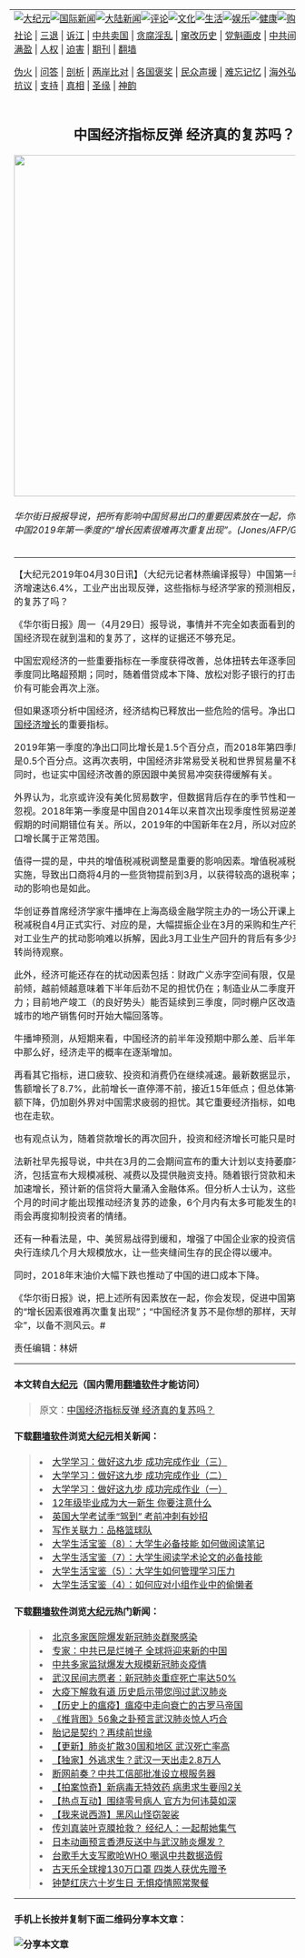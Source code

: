 <a name="1" id="1" target="_blank"></a><span id="1"></span>
<table border="0"><tr><td colspan="2" VALIGN=TOP><a href="https://github.com/dmoadz208/djy/blob/master/gb/nsc413.md#1"><img src="https://raw.githubusercontent.com/dmoadz208/www/master/t/djy/1.jpg" title="大纪元"></a><a href="https://github.com/dmoadz208/djy/blob/master/gb/n24hr.md#1"><img src="https://raw.githubusercontent.com/dmoadz208/www/master/t/djy/3.jpg" title="国际新闻"></a><a href="https://github.com/dmoadz208/djy/blob/master/gb/nsc413.md#1"><img src="https://raw.githubusercontent.com/dmoadz208/www/master/t/djy/4.jpg" title="大陆新闻"></a><a href="https://github.com/dmoadz208/djy/blob/master/gb/news392.md#1"><img src="https://raw.githubusercontent.com/dmoadz208/www/master/t/djy/5.jpg" title="评论"></a><a href="https://github.com/dmoadz208/djy/blob/master/gb/news2007.md#1"><img src="https://raw.githubusercontent.com/dmoadz208/www/master/t/djy/6.jpg" title="文化"></a><a href="https://github.com/dmoadz208/djy/blob/master/gb/news2008.md#1"><img src="https://raw.githubusercontent.com/dmoadz208/www/master/t/djy/7.jpg" title="生活"></a><a href="https://github.com/dmoadz208/djy/blob/master/gb/ncyule.md#1"><img src="https://raw.githubusercontent.com/dmoadz208/www/master/t/djy/8.jpg" title="娱乐"></a><a href="https://github.com/dmoadz208/djy/blob/master/gb/nsc1002.md#1"><img src="https://raw.githubusercontent.com/dmoadz208/www/master/t/djy/9.jpg" title="健康"><a href="https://www.youlucky.com"><img src="https://raw.githubusercontent.com/dmoadz208/www/master/t/djy/10.jpg" title="购物"></a><a href="https://donate.epochtimes.com/?utm_medium=epochtimes&utm_source=referral&utm_campaign=donate_button_djyarticleheader"><img src="https://raw.githubusercontent.com/dmoadz208/www/master/t/djy/12.jpg" title="捐款"></a></td></tr>
<tr><td colspan="2" VALIGN=TOP><a target="_blank" href="https://github.com/dmoadz208/djy/blob/master/gb/9p.md#1">社论</a> | <a target="_blank" href="https://github.com/dmoadz208/djy/blob/master/gb/nf5657.md#1">三退</a> | <a target="_blank" href="https://github.com/dmoadz208/djy/blob/master/gb/nf6124.md#1">诉江</a> | <a target="_blank" href="https://github.com/dmoadz208/djy/blob/master/gb/nf1176117.md#1">中共卖国</a> | <a target="_blank" href="https://github.com/dmoadz208/djy/blob/master/gb/nf5773.md#1">贪腐淫乱</a> | <a target="_blank" href="https://github.com/dmoadz208/djy/blob/master/gb/nf1176115.md#1">窜改历史</a> | <a target="_blank" href="https://github.com/dmoadz208/djy/blob/master/gb/nf1176107.md#1">党魁画皮</a> | <a target="_blank" href="https://github.com/dmoadz208/djy/blob/master/gb/nf1320400.md#1">中共间谍</a> | <a target="_blank" href="https://github.com/dmoadz208/djy/blob/master/gb/nf1176114.md#1">破坏传统</a> | <a target="_blank" href="https://github.com/dmoadz208/ntdtv/blob/master/gb/prog447_1.md#1">恶贯满盈</a> | <a target="_blank" href="https://github.com/dmoadz208/djy/blob/master/gb/ncid278.md#1">人权</a> | <a target="_blank" href="https://github.com/dmoadz208/djy/blob/master/gb/nf1176111.md#1">迫害</a> | <a target="_blank" href="https://gitlab.com/szzdlab/mh-qikan/blob/master/README.md#1">期刊</a> | <a target="_blank" href="https://github.com/dmoadz208/www/blob/master/README.md?zsrh#8">翻墙</a></p><p><a target="_blank" href="https://github.com/dmoadz208/djy/blob/master/gb/nf5562.md#1">伪火</a> | <a target="_blank" href="https://github.com/dmoadz208/djy/blob/master/gb/nf4378.md#1">问答</a> | <a target="_blank" href="https://github.com/dmoadz208/djy/blob/master/gb/nf5792.md#1">剖析</a> | <a target="_blank" href="https://github.com/dmoadz208/djy/blob/master/gb/nf5735.md#1">两岸比对</a> | <a target="_blank" href="https://github.com/dmoadz208/djy/blob/master/gb/nf6119.md#1">各国褒奖</a> | <a target="_blank" href="https://github.com/dmoadz208/djy/blob/master/gb/nf6120.md#1">民众声援</a> | <a target="_blank" href="https://github.com/dmoadz208/djy/blob/master/gb/nf1188594.md#1">难忘记忆</a> | <a target="_blank" href="https://github.com/dmoadz208/djy/blob/master/gb/nf3180.md#1">海外弘传</a> | <a target="_blank" href="https://github.com/dmoadz208/djy/blob/master/gb/nf5410.md#1">万人上访</a> | <a target="_blank" href="https://github.com/dmoadz208/ntdtv/blob/master/gb/prog1530_1.md#1">和平抗议</a> | <a target="_blank" href="https://github.com/dmoadz208/djy/blob/master/gb/nf4386.md#1">支持</a> | <a target="_blank" href="https://github.com/dmoadz208/djy/blob/master/gb/nf4389.md#1">真相</a> | <a target="_blank" href="https://github.com/dmoadz208/djy/blob/master/gb/nf5790.md#1">圣缘</a> | <a target="_blank" href="https://github.com/dmoadz208/djy/blob/master/gb/nf4786.md#1">神韵</a></td></tr>
<tr><td VALIGN=TOP width="626"><h2 align=center>中国经济指标反弹 经济真的复苏吗？</h2>
<img width="600" src="https://i.epochtimes.com/assets/uploads/2019/04/1201040316162320-600x400.jpg" />
<h6>华尔街日报报导说，把所有影响中国贸易出口的重要因素放在一起，你会发现，促进中国2019年第一季度的“增长因素很难再次重复出现”。(Jones/AFP/Getty Images)
</h6>
<hr>
<p>【大纪元2019年04月30日讯】（大纪元记者林燕编译报导）中国第一季度的官方经济增速达6.4%，工业产出出现反弹，这些指标与经济学家的预测相反，中国经济真的复苏了吗？</p>
<p>《华尔街日报》周一（4月29日）报导说，事情并不完全如表面看到的那样。要说中国经济现在就到温和的复苏了，这样的证据还不够充足。</p>
<p>中国宏观经济的一些重要指标在一季度获得改善，总体扭转去年逐季回落的势头、一季度同比略超预期；同时，随着借贷成本下降、放松对影子银行的打击，中国国内房价有可能会再次上涨。</p>
<p>但如果逐项分析中国经济，经济结构已释放出一些危险的信号。净出口一直是带动<a href="https://github.com/dmoadz208/djy/blob/master/gb/tag/%E4%B8%AD%E5%9B%BD%E7%BB%8F%E6%B5%8E%E5%A2%9E%E9%95%BF.md">中国经济增长</a>的重要指标。</p>
<p>2019年第一季度的净出口同比增长是1.5个百分点，而2018年第四季度的同比增长是0.5个百分点。这再次表明，中国经济非常易受关税和世界贸易量不稳定的影响。同时，也证实中国经济改善的原因跟中美贸易冲突获得缓解有关。</p>
<p>外界认为，北京或许没有美化贸易数字，但数据背后存在的季节性和一次性因素不容忽视。2018年第一季度是中国自2014年以来首次出现季度性贸易逆差，跟中国新年假期的时间期错位有关。所以，2019年的中国新年在2月，所以对应的第一季度净出口增长属于正常范围。</p>
<p>值得一提的是，中共的增值税减税调整是重要的影响因素。增值税减税从4月1日开始实施，导致出口商将4月的一些货物提前到3月，以获得较高的退税率；对企业生产活动的影响也是如此。</p>
<p>华创证券首席经济学家牛播坤在上海高级金融学院主办的一场公开课上也表示，增值税减税自4月正式实行、对应的是，大幅提振企业在3月的采购和生产行为，由于减税对工业生产的扰动影响难以拆解，因此3月工业生产回升的背后有多少来自真实的好转尚待观察。</p>
<p>此外，经济可能还存在的扰动因素包括：财政广义赤字空间有限，仅是财政节奏明显前倾，越前倾越意味着下半年后劲不足的担忧仍在；制造业从二季度开始面临基数压力；目前地产竣工（的良好势头）能否延续到三季度，同时棚户区改造弱化后三四线城市的地产销售何时开始大幅回落等。</p>
<p>牛播坤预测，从短期来看，中国经济的前半年没预期中那么差、后半年也不会如想象中那么好，经济走平的概率在逐渐增加。</p>
<p>再看其它指标，进口疲软、投资和消费仍在继续减速。最新数据显示，3月份中国零售额增长了8.7%，此前增长一直停滞不前，接近15年低点；但总体第一季度的进口额下降，仍加剧外界对中国需求疲弱的担忧。其它重要经济指标，如电力生产和就业也在走软。</p>
<p>也有观点认为，随着贷款增长的再次回升，投资和经济增长可能只是时间问题。</p>
<p>法新社早先报导说，中共在3月的二会期间宣布的重大计划以支持萎靡不振的中国经济，包括宣布大规模减税、减费以及提供融资支持。随着银行贷款和未偿还信贷总额加速增长，预计新的信贷将大量涌入金融体系。但分析人士认为，这些举措需要约6个月的时间才能出现推动经济复苏的迹象，6个月内有太多可能发生的事情，就怕阵雨会再度抑制投资者的情绪。</p>
<p>还有一种看法是，中、美贸易战得到缓和，增强了中国企业家的投资信心，加上中共央行连续几个月大规模放水，让一些夹缝间生存的民企得以缓冲。</p>
<p>同时，2018年末油价大幅下跌也推动了中国的进口成本下降。</p>
<p>《华尔街日报》说，把上述所有因素放在一起，你会发现，促进中国第一季度净出口的“增长因素很难再次重复出现”；“中国经济复苏不是你想的那样，天晴仍需带雨伞”，以备不测风云。#</p>
<p>责任编辑：林妍</p>

<hr>

#### 本文转自<a href="https://www.epochtimes.com">大纪元</a>（国内需用<a href="https://git.io/JesJV">翻墙软件</a>才能访问）
> 原文：<a href="https://www.epochtimes.com/gb/19/4/29/n11222843.htm">中国经济指标反弹 经济真的复苏吗？</a>


#### 下载<a href="https://git.io/JesJV">翻墙软件</a>浏览<a href="https://www.epochtimes.com">大纪元</a>相关新闻：
> <li><a href="https://www.epochtimes.com/gb/18/6/5/n10457052.htm">大学学习：做好这九步 成功完成作业（三）</a></li>
> <li><a href="https://www.epochtimes.com/gb/18/5/29/n10437043.htm">大学学习：做好这九步 成功完成作业（二）</a></li>
> <li><a href="https://www.epochtimes.com/gb/18/5/23/n10419796.htm">大学学习：做好这九步 成功完成作业（一）</a></li>
> <li><a href="https://www.epochtimes.com/gb/18/3/9/n10203031.htm">12年级毕业成为大一新生 你要注意什么</a></li>
> <li><a href="https://www.epochtimes.com/gb/17/5/15/n9146146.htm">英国大学考试季“驾到” 考前冲刺有妙招</a></li>
> <li><a href="https://www.epochtimes.com/gb/17/1/19/n8721729.htm">写作关联力：品格篮球队</a></li>
> <li><a href="https://www.epochtimes.com/gb/16/10/20/n8414529.htm">大学生活宝鉴（8）：大学生必备技能 如何做阅读笔记</a></li>
> <li><a href="https://www.epochtimes.com/gb/16/10/5/n8368603.htm">大学生活宝鉴（7）：大学生阅读学术论文的必备技能</a></li>
> <li><a href="https://www.epochtimes.com/gb/16/8/23/n8229165.htm">大学生活宝鉴（5）：大学生如何管理学习压力</a></li>
> <li><a href="https://www.epochtimes.com/gb/16/8/8/n8180536.htm">大学生活宝鉴（4）：如何应对小组作业中的偷懒者</a></li>

#### 下载<a href="https://git.io/JesJV">翻墙软件</a>浏览<a href="https://www.epochtimes.com">大纪元</a>热门新闻：
> <li><a href="https://www.epochtimes.com/gb/20/2/21/n11884463.htm">北京多家医院爆发新冠肺炎群聚感染</a></li>
> <li><a href="https://www.epochtimes.com/gb/20/2/19/n11879930.htm">专家：中共已是烂摊子 全球将迎来新的中国</a></li>
> <li><a href="https://www.epochtimes.com/gb/20/2/21/n11884649.htm">中共多家监狱爆发大规模新冠肺炎疫情</a></li>
> <li><a href="https://www.epochtimes.com/gb/20/2/21/n11884866.htm">武汉民间志愿者：新冠肺炎重症死亡率达50%</a></li>
> <li><a href="https://www.epochtimes.com/gb/20/2/14/n11869946.htm">大疫下解救有道 历史启示带您闯过武汉肺炎</a></li>
> <li><a href="https://www.epochtimes.com/gb/20/2/14/n11869721.htm">【历史上的瘟疫】瘟疫中走向衰亡的古罗马帝国</a></li>
> <li><a href="https://www.epochtimes.com/gb/20/2/11/n11860850.htm">《推背图》56象之卦预言武汉肺炎惊人巧合</a></li>
> <li><a href="https://www.epochtimes.com/gb/20/2/12/n11864598.htm">胎记是契约？再续前世缘</a></li>
> <li><a href="https://www.epochtimes.com/gb/20/1/17/n11801312.htm">【更新】肺炎扩散30国和地区 武汉死亡率高</a></li>
> <li><a href="https://www.epochtimes.com/gb/20/2/19/n11879658.htm">【独家】外逃求生？武汉一天出走2.8万人</a></li>
> <li><a href="https://www.epochtimes.com/gb/20/2/20/n11883520.htm">断网前奏？中共工信部批准设立根服务器</a></li>
> <li><a href="https://www.epochtimes.com/gb/20/2/20/n11881829.htm">【拍案惊奇】新病毒无特效药 病患求生要闯2关</a></li>
> <li><a href="https://www.epochtimes.com/gb/20/2/20/n11883542.htm">【热点互动】围绕零号病人 官方为何讳莫如深</a></li>
> <li><a href="https://www.epochtimes.com/gb/20/2/5/n11846854.htm">【我来说西游】黑风山怪窃袈裟</a></li>
> <li><a href="https://www.epochtimes.com/gb/20/2/20/n11882631.htm">传刘真装叶克膜抢救？ 经纪人：一起帮她集气</a></li>
> <li><a href="https://www.epochtimes.com/gb/20/2/19/n11879753.htm">日本动画预言香港反送中与武汉肺炎爆发？</a></li>
> <li><a href="https://www.epochtimes.com/gb/20/2/18/n11878461.htm">台歌手大支写歌呛WHO 嘲讽中共数据造假</a></li>
> <li><a href="https://www.epochtimes.com/gb/20/2/20/n11883801.htm">古天乐全球搜130万口罩 四类人获优先赠予</a></li>
> <li><a href="https://www.epochtimes.com/gb/20/2/18/n11878722.htm">钟楚红庆六十岁生日 无惧疫情照常聚餐</a></li>
<hr>

#### 手机上长按并复制下面二维码分享本文章：<br><br><img src="http://d1p1.ip.zn2.us/v.php?action=qrcode&url=https://github.com/dmoadz208/djy/blob/master/gb/19/4/29/n11222843.md%231" title="分享本文章"></td><td VALIGN=TOP><a href="https://github.com/dmoadz208/djy/blob/master/gb/16/1/21/n4622075.md?dfh#1" target="_blank"><img src="https://raw.githubusercontent.com/dmoadz208/djy/master/gb/300/wei-f1.jpg" title="中共的伪火骗局"  alt="中共的伪火骗局"></a><br><a href="https://github.com/dmoadz208/www/blob/master/README.md?dfh#9" target="_blank"><img src="https://raw.githubusercontent.com/dmoadz208/djy/master/gb/300/yong-h.jpg" title="永恒的见证"  alt="永恒的见证"></a><br><a href="https://github.com/dmoadz208/djy/blob/master/gb/13/9/29/n3974789.md?dfh#1" target="_blank"><img src="https://raw.githubusercontent.com/dmoadz208/djy/master/gb/300/shang-lnz.jpg" title="善良女子被中共投男牢"  alt="善良女子被中共投男牢"></a><br><a href="https://github.com/dmoadz208/djy/blob/master/gb/16/3/16/n4663449.md?dfh#1" target="_blank"><img src="https://raw.githubusercontent.com/dmoadz208/djy/master/gb/300/huo-z3.jpg" title="警卫目击活摘器官"  alt="警卫目击活摘器官"></a><br><a href="https://github.com/dmoadz208/djy/blob/master/gb/16/8/7/n8177641.md?dfh#1" target="_blank"><img src="https://raw.githubusercontent.com/dmoadz208/djy/master/gb/300/huo-z4.jpg" title="证人描述活摘恐怖"  alt="证人描述活摘恐怖"></a><br><a href="https://github.com/dmoadz208/djy/blob/master/gb/10/4/19/n2881569.md?dfh#1" target="_blank"><img src="https://raw.githubusercontent.com/dmoadz208/djy/master/gb/300/huo-z1.jpg" title="揭开活摘器官黑幕"  alt="揭开活摘器官黑幕"></a><br><a href="https://github.com/dmoadz208/djy/blob/master/gb/10/11/7/n3077476.md?dfh#1" target="_blank"><img src="https://raw.githubusercontent.com/dmoadz208/djy/master/gb/300/ma-ks.jpg" title="马克思的成魔之路"  alt="马克思的成魔之路"></a><br><a href="https://github.com/dmoadz208/djy/blob/master/gb/14/6/9/n4173977.md?dfh#1" target="_blank"><img src="https://raw.githubusercontent.com/dmoadz208/djy/master/gb/300/chang-zs.jpg" title="藏字石 蕴天机"  alt="藏字石 蕴天机"></a><br><a href="https://github.com/dmoadz208/djy/blob/master/gb/18/5/10/n10381511.md?dfh#1" target="_blank"><img src="https://raw.githubusercontent.com/dmoadz208/djy/master/gb/300/st1.jpg" title="关注3亿人三退"  alt="关注3亿人三退"></a><br><a href="https://github.com/dmoadz208/djy/blob/master/gb/18/3/21/n10237682.md?dfh#1" target="_blank"><img src="https://raw.githubusercontent.com/dmoadz208/djy/master/gb/300/jie-t.jpg" title="解体中共复兴中华"  alt="解体中共复兴中华"></a><br><a href="https://github.com/dmoadz208/djy/blob/master/gb/9/2/9/n2422991.md?dfh#1" target="_blank"><img src="https://raw.githubusercontent.com/dmoadz208/djy/master/gb/300/gao-zs.jpg" title="中共迫害良心律师"  alt="中共迫害良心律师"></a><br><a href="https://github.com/dmoadz208/djy/blob/master/gb/18/12/9/n10900044.md?dfh#1" target="_blank"><img src="https://raw.githubusercontent.com/dmoadz208/djy/master/gb/300/sj1.jpg" title="303万人举报江泽民"  alt="303万人举报江泽民"></a><br><a href="https://github.com/dmoadz208/djy/blob/master/gb/18/8/28/n10672014.md?dfh#1" target="_blank"><img src="https://raw.githubusercontent.com/dmoadz208/djy/master/gb/300/sj2.jpg" title="这些官员为何起诉江泽民"  alt="这些官员为何起诉江泽民"></a><br><a href="https://github.com/dmoadz208/djy/blob/master/gb/8/12/18/n2367165.md?dfh#1" target="_blank"><img src="https://raw.githubusercontent.com/dmoadz208/djy/master/gb/300/liangan.jpg" title="海峡两岸的强烈对比"  alt="海峡两岸的强烈对比"></a><br><a href="https://github.com/dmoadz208/djy/blob/master/gb/15/12/10/n4593139.md?dfh#1" target="_blank"><img src="https://raw.githubusercontent.com/dmoadz208/djy/master/gb/300/jia-ndzl.jpg" title="加拿大总理的贺信"  alt="加拿大总理的贺信"></a><br><a href="https://github.com/dmoadz208/djy/blob/master/gb/11/6/17/n3289382.md?dfh#1" target="_blank"><img src="https://raw.githubusercontent.com/dmoadz208/djy/master/gb/300/xiao-wd.jpg" title="探寻真相兼听则明"  alt="探寻真相兼听则明"></a><br><a href="https://github.com/dmoadz208/djy/blob/master/gb/18/10/27/n10812623.md?dfh#1" target="_blank"><img src="https://raw.githubusercontent.com/dmoadz208/djy/master/gb/300/yindu.jpg" title="印度媒体报道东方"  alt="印度媒体报道东方"></a><br><a href="https://github.com/dmoadz208/djy/blob/master/gb/18/6/9/n10469652.md?dfh#1" target="_blank"><img src="https://raw.githubusercontent.com/dmoadz208/djy/master/gb/300/xie-j.jpg" title="不一样的海外校园"  alt="不一样的海外校园"></a><br><a href="https://github.com/dmoadz208/djy/blob/master/gb/7/4/5/n1669415.md?dfh#1" target="_blank"><img src="https://raw.githubusercontent.com/dmoadz208/djy/master/gb/300/li-up.jpg" title="从大师到徒弟的传奇"  alt="从大师到徒弟的传奇"></a><br><a href="https://github.com/dmoadz208/djy/blob/master/gb/17/5/26/n9191512.md?dfh#1" target="_blank"><img src="https://raw.githubusercontent.com/dmoadz208/djy/master/gb/300/zfl2.jpg" title="亿万人与东方一本奇书"  alt="亿万人与东方一本奇书"></a><br><a href="https://github.com/dmoadz208/djy/blob/master/gb/13/11/27/n4020290.md?dfh#1" target="_blank"><img src="https://raw.githubusercontent.com/dmoadz208/djy/master/gb/300/zhen-h.jpg" title="大陆见不到的震撼场面"  alt="大陆见不到的震撼场面"></a><br><a href="https://github.com/dmoadz208/djy/blob/master/gb/15/7/17/n4482910.md?dfh#1" target="_blank"><img src="https://raw.githubusercontent.com/dmoadz208/djy/master/gb/300/dalu-sk.jpg" title="人心向善 大陆当初盛况"  alt="人心向善 大陆当初盛况"></a><br><a href="https://github.com/dmoadz208/djy/blob/master/gb/19/1/5/n10955468.md?dfh#1" target="_blank"><img src="https://raw.githubusercontent.com/dmoadz208/djy/master/gb/300/zfl1.jpg" title="追寻真理 这书讲什么"  alt="追寻真理 这书讲什么"></a><br><a href="https://github.com/dmoadz208/www/blob/master/README.md?dfh#1" target="_blank"><img src="https://raw.githubusercontent.com/dmoadz208/djy/master/gb/300/fq1.jpg" title="下载免费翻墙软件"  alt="下载免费翻墙软件"></a><br></td></tr></table>
